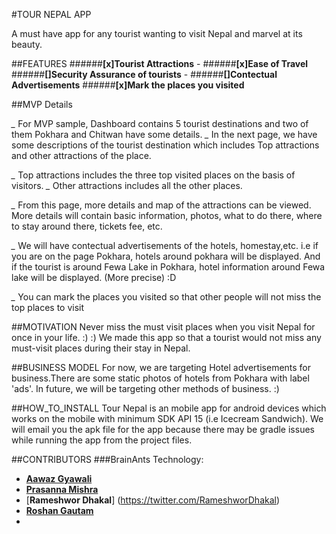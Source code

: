 #TOUR NEPAL APP 

A must have app for any tourist wanting to visit Nepal and marvel at its beauty. 

 

##FEATURES
######**[x]Tourist Attractions** -
######**[x]Ease of Travel**
######**[]Security Assurance of tourists** - 
######**[]Contectual Advertisements**
######**[x]Mark the places you visited**

##MVP Details

*_* For MVP sample, Dashboard contains 5 tourist destinations and two of them Pokhara and Chitwan have some details.
*_* In the next page, we have some descriptions of the tourist destination which includes Top attractions and other attractions     of the place.

*_* Top attractions includes the three top visited places on the basis of visitors.
*_* Other attractions includes all the other places.

*_* From this page, more details and map of the attractions can be viewed. 
    More details will contain basic information, photos, what to do there, where to stay around there, tickets fee, etc. 

*_* We will have contectual advertisements of the hotels, homestay,etc. i.e if you are on the page Pokhara, hotels around          pokhara will be displayed. And if the tourist is around Fewa Lake in Pokhara, hotel information around Fewa lake will be       displayed. (More precise) :D

*_* You can mark the places you visited so that other people will not miss the top places to visit


##MOTIVATION 
Never miss the must visit places when you visit Nepal for once in your life. :) :)
We made this app so that a tourist would not miss any must-visit places during their stay in Nepal.

##BUSINESS MODEL
For now, we are targeting Hotel advertisements for business.There are some static photos of hotels from Pokhara with label 'ads'. In future, we will be targeting other methods of business. :) 

##HOW_TO_INSTALL
Tour Nepal is an mobile app for android devices which works on the mobile with minimum SDK API 15 (i.e Icecream Sandwich).
We will email you the apk file for the app because there may be gradle issues while running the app from the project files.

##CONTRIBUTORS
###BrainAnts Technology:
 - [**Aawaz Gyawali**](https://twitter.com/AawazGyawali) 
 - [**Prasanna Mishra**](https://twitter.com/Prascq56)  
 - [**Rameshwor Dhakal**] (https://twitter.com/RameshworDhakal)
 - [**Roshan Gautam**](https://twitter.com/roshangautam0)
 -

